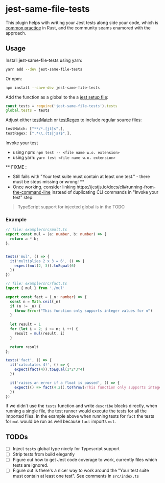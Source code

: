 # jest-same-file-tests

This plugin helps with writing your Jest tests along side your code, which is [common practice](https://doc.rust-lang.org/beta/rust-by-example/testing/unit_testing.html) in Rust, and the community seams enamored with the approach.

## Usage 

Install jest-same-file-tests using yarn:

```bash
yarn add --dev jest-same-file-tests
```

Or npm:

```bash
npm install --save-dev jest-same-file-tests
```

Add the function as a global to the a [jest setup file](https://jestjs.io/docs/configuration#setupfiles-array):

```js
const tests = require('jest-same-file-tests').tests
global.tests = tests
```

Adjust either [testMatch](https://jestjs.io/docs/configuration#testmatch-arraystring) or [testRegex](https://jestjs.io/docs/configuration#testregex-string--arraystring) to include regular source files:
```js
testMatch: ["**/*.[jt]s",],
testRegex: [".*\\.(ts|js)$",],
```

Invoke your test
- using npm: `npm test -- <file name w.o. extension>`
- using yarn: `yarn test <file name w.o. extension>`

** FIXME :
- Still fails with "Your test suite must contain at least one test." - there must be steps missing or wrong! **
- Once working, consider linking https://jestjs.io/docs/cli#running-from-the-command-line instead of duplicating CLI commands in "Invoke your test" step

> TypeScript support for injected global is in the TODO

### Example

```typescript
// file: example/src/mult.ts
export const mul = (a: number, b: number) => {
  return a * b;
};


tests('mul', () => {
  it('multiplies 2 x 3 = 6', () => {
    expect(mul(2, 3)).toEqual(6)
  })
})
```

```typescript
// file: example/src/fact.ts
import { mul } from './mul'

export const fact = (_n: number) => {
  const n = Math.ceil(_n)
  if (n != _n) {
    throw Error("This function only supports integer values for n")
  }
  
  let result = 1
  for (let i = 2; i <= n; i ++) {
    result = mul(result, i)
  }

  return result
};

tests('fact', () => {
  it('calculates 4!', () => {
    expect(fact(4)).toEqual(1*2*3*4)
  })

  it('raises an error if a float is passed', () => {
    expect(() => fact(4.2)).toThrow(/This function only supports integer values/)
  })
})
```

If we didn't use the `tests` function and write `describe` blocks directly, when running a single file, the test runner would execute the tests for all the imported files. In the example above when running tests for `fact` the tests for `mul` would be run as well because `fact` imports `mul`.


## TODOs

- [ ] Inject `tests` global type nicely for Typescript support
- [ ] Strip tests from build elegantly
- [ ] Figure out how to get Jest code coverage to work, currently files which tests are ignored.
- [ ] Figure out is there's a nicer way to work around the "Your test suite must contain at least one test". See comments in `src/index.ts`